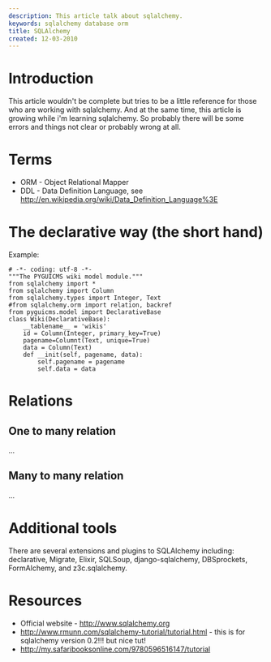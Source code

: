 ```yaml
---
description: This article talk about sqlalchemy.
keywords: sqlalchemy database orm
title: SQLAlchemy
created: 12-03-2010
---
```


Introduction
============

This article wouldn\'t be complete but tries to be a little reference
for those who are working with sqlalchemy. And at the same time, this
article is growing while i\'m learning sqlalchemy. So probably there
will be some errors and things not clear or probably wrong at all.

Terms
=====

- ORM - Object Relational Mapper
- DDL - Data Definition Language, see <http://en.wikipedia.org/wiki/Data_Definition_Language%3E>

The declarative way (the short hand)
====================================

Example:

    # -*- coding: utf-8 -*-
    """The PYGUICMS wiki model module."""
    from sqlalchemy import *
    from sqlalchemy import Column
    from sqlalchemy.types import Integer, Text
    #from sqlalchemy.orm import relation, backref
    from pyguicms.model import DeclarativeBase
    class Wiki(DeclarativeBase):
        __tablename__ = 'wikis'
        id = Column(Integer, primary_key=True)
        pagename=Columnt(Text, unique=True)
        data = Column(Text)
        def __init(self, pagename, data):
            self.pagename = pagename
            self.data = data

Relations
=========

One to many relation
--------------------

\...

Many to many relation
---------------------

\...

Additional tools
================

There are several extensions and plugins to SQLAlchemy including:
declarative, Migrate, Elixir, SQLSoup, django-sqlalchemy, DBSprockets,
FormAlchemy, and z3c.sqlalchemy.

Resources
=========

- Official website - <http://www.sqlalchemy.org>
- <http://www.rmunn.com/sqlalchemy-tutorial/tutorial.html> - this is for sqlalchemy version 0.2!!! but nice tut!
- <http://my.safaribooksonline.com/9780596516147/tutorial>
